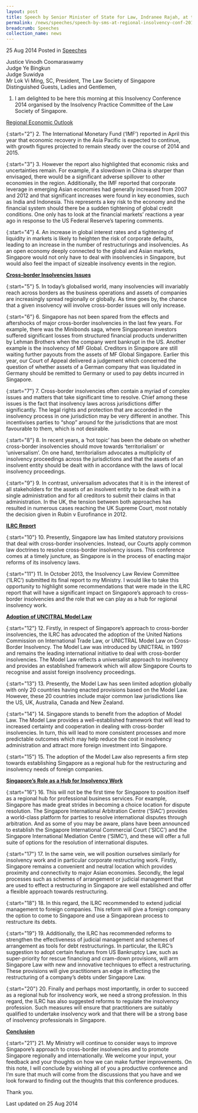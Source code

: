 ```yaml
---
layout: post
title: Speech by Senior Minister of State for Law, Indranee Rajah, at the Regional Insolvency Conference 2014
permalink: /news/speeches/speech-by-sms-at-regional-insolvency-conf-2014
breadcrumb: Speeches
collection_name: news
---
```



25 Aug 2014 Posted in [Speeches](/news/speeches)


Justice Vinodh Coomaraswamy  
Judge Ye Bingkun  
Judge Suwidya  
Mr Lok Vi Ming, SC, President, The Law Society of Singapore  
Distinguished Guests, Ladies and Gentlemen,  


1. I am delighted to be here this morning at this Insolvency Conference 2014 organised by the Insolvency Practice Committee of the Law Society of Singapore.

<u>Regional Economic Outlook</u>

{:start="2"}
2. The International Monetary Fund (‘IMF’) reported in April this year that economic recovery in the Asia Pacific is expected to continue, with growth figures projected to remain steady over the course of 2014 and 2015.

{:start="3"}
3. However the report also highlighted that economic risks and uncertainties remain. For example, if a slowdown in China is sharper than envisaged, there would be a significant adverse spillover to other economies in the region. Additionally, the IMF reported that corporate leverage in emerging Asian economies had generally increased from 2007 and 2012 and that significant increases were found in key economies, such as India and Indonesia. This represents a key risk to the economy and the financial system should there be a sudden tightening of global credit conditions. One only has to look at the financial markets’ reactions a year ago in response to the US Federal Reserve’s tapering comments.

{:start="4"}
4. An increase in global interest rates and a tightening of liquidity in markets is likely to heighten the risk of corporate defaults, leading to an increase in the number of restructurings and insolvencies. As an open economy deeply connected to the global and Asian markets, Singapore would not only have to deal with insolvencies in Singapore, but would also feel the impact of sizeable insolvency events in the region.


**<u>Cross-border Insolvencies Issues</u>**

{:start="5"}
5. In today’s globalised world, many insolvencies will invariably reach across borders as the business operations and assets of companies are increasingly spread regionally or globally. As time goes by, the chance that a given insolvency will involve cross-border issues will only increase.

{:start="6"}
6. Singapore has not been spared from the effects and aftershocks of major cross-border insolvencies in the last few years. For example, there was the Minibonds saga, where Singaporean investors suffered significant losses from structured financial products underwritten by Lehman Brothers when the company went bankrupt in the US. Another example is the insolvency of MF Global. Creditors in Singapore are still waiting further payouts from the assets of MF Global Singapore. Earlier this year, our Court of Appeal delivered a judgement which concerned the question of whether assets of a German company that was liquidated in Germany should be remitted to Germany or used to pay debts incurred in Singapore.

{:start="7"}
7. Cross-border insolvencies often contain a myriad of complex issues and matters that take significant time to resolve. Chief among these issues is the fact that insolvency laws across jurisdictions differ significantly. The legal rights and protection that are accorded in the insolvency process in one jurisdiction may be very different in another. This incentivises parties to “shop” around for the jurisdictions that are most favourable to them, which is not desirable.

{:start="8"}
8. In recent years, a ‘hot topic’ has been the debate on whether cross-border insolvencies should move towards ‘territorialism’ or ‘universalism’. On one hand, territorialism advocates a multiplicity of insolvency proceedings across the jurisdictions and that the assets of an insolvent entity should be dealt with in accordance with the laws of local insolvency proceedings.

{:start="9"}
9. In contrast, universalism advocates that it is in the interest of all stakeholders for the assets of an insolvent entity to be dealt with in a single administration and for all creditors to submit their claims in that administration. In the UK, the tension between both approaches has resulted in numerous cases reaching the UK Supreme Court, most notably the decision given in Rubin v Eurofinance in 2012.


**<u>ILRC Report</u>**

{:start="10"}
10. Presently, Singapore law has limited statutory provisions that deal with cross-border insolvencies. Instead, our Courts apply common law doctrines to resolve cross-border insolvency issues. This conference comes at a timely juncture, as Singapore is in the process of enacting major reforms of its insolvency laws.

{:start="11"}
11. In October 2013, the Insolvency Law Review Committee (‘ILRC’) submitted its final report to my Ministry. I would like to take this opportunity to highlight some recommendations that were made in the ILRC report that will have a significant impact on Singapore’s approach to cross-border insolvencies and the role that we can play as a hub for regional insolvency work.


**<u>Adoption of UNCITRAL Model Law</u>**

{:start="12"}
12. Firstly, in respect of Singapore’s approach to cross-border insolvencies, the ILRC has advocated the adoption of the United Nations Commission on International Trade Law, or UNICTRAL Model Law on Cross-Border Insolvency. The Model Law was introduced by UNICTRAL in 1997 and remains the leading international initiative to deal with cross-border insolvencies. The Model Law reflects a universalist approach to insolvency and provides an established framework which will allow Singapore Courts to recognise and assist foreign insolvency proceedings.

{:start="13"}
13. Presently, the Model Law has seen limited adoption globally with only 20 countries having enacted provisions based on the Model Law. However, these 20 countries include major common law jurisdictions like the US, UK, Australia, Canada and New Zealand.

{:start="14"}
14. Singapore stands to benefit from the adoption of Model Law. The Model Law provides a well-established framework that will lead to increased certainty and cooperation in dealing with cross-border insolvencies. In turn, this will lead to more consistent processes and more predictable outcomes which may help reduce the cost in insolvency administration and attract more foreign investment into Singapore.

{:start="15"}
15. The adoption of the Model Law also represents a firm step towards establishing Singapore as a regional hub for the restructuring and insolvency needs of foreign companies.

**<u>Singapore’s Role as a Hub for Insolvency Work</u>**

{:start="16"}
16. This will not be the first time for Singapore to position itself as a regional hub for professional business services. For example, Singapore has made great strides in becoming a choice location for dispute resolution. The Singapore International Arbitration Centre (‘SIAC’) provides a world-class platform for parties to resolve international disputes through arbitration. And as some of you may be aware, plans have been announced to establish the Singapore International Commercial Court (‘SICC’) and the Singapore International Mediation Centre (‘SIMC’), and these will offer a full suite of options for the resolution of international disputes.

{:start="17"}
17. In the same vein, we will position ourselves similarly for insolvency work and in particular corporate restructuring work. Firstly, Singapore remains a convenient and neutral location which provides proximity and connectivity to major Asian economies. Secondly, the legal processes such as schemes of arrangement or judicial management that are used to effect a restructuring in Singapore are well established and offer a flexible approach towards restructuring.

{:start="18"}
18. In this regard, the ILRC recommended to extend judicial management to foreign companies. This reform will give a foreign company the option to come to Singapore and use a Singaporean process to restructure its debts.

{:start="19"}
19. Additionally, the ILRC has recommended reforms to strengthen the effectiveness of judicial management and schemes of arrangement as tools for debt restructurings. In particular, the ILRC’s suggestion to adopt certain features from US Bankruptcy Law, such as super-priority for rescue financing and cram-down provisions, will arm Singapore Law with new and innovative techniques to effect a restructuring. These provisions will give practitioners an edge in effecting the restructuring of a company’s debts under Singapore Law.

{:start="20"}
20. Finally and perhaps most importantly, in order to succeed as a regional hub for insolvency work, we need a strong profession. In this regard, the ILRC has also suggested reforms to regulate the insolvency profession. Such measures will ensure that practitioners are suitably qualified to undertake insolvency work and that there will be a strong base of insolvency professionals in Singapore.

**<u>Conclusion</u>**

{:start="21"}
21. My Ministry will continue to consider ways to improve Singapore’s approach to cross-border insolvencies and to promote Singapore regionally and internationally. We welcome your input, your feedback and your thoughts on how we can make further improvements. On this note, I will conclude by wishing all of you a productive conference and I’m sure that much will come from the discussions that you have and we look forward to finding out the thoughts that this conference produces.


Thank you.

<p class="right-side-updated">Last updated on 25 Aug 2014</p>
